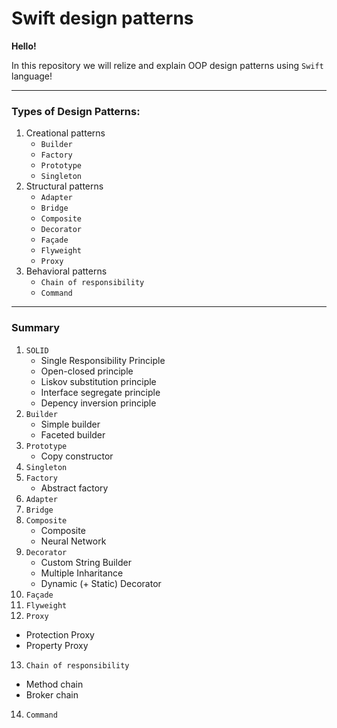 # Swift design patterns

**Hello!**

In this repository we will relize and explain OOP design patterns using `Swift` language!

***
### Types of Design Patterns:

1. Creational patterns
   * `Builder`
   * `Factory`
   * `Prototype`
   * `Singleton`
2. Structural patterns
   * `Adapter`
   * `Bridge`
   * `Composite`
   * `Decorator`
   * `Façade`
   * `Flyweight`
   * `Proxy`
3. Behavioral patterns
   * `Chain of responsibility`
   * `Command`

***
### Summary

1. `SOLID`
   * Single Responsibility Principle
   * Open-closed principle
   * Liskov substitution principle
   * Interface segregate principle
   * Depency inversion principle
2. `Builder`
   * Simple builder
   * Faceted builder
3. `Prototype`
   * Copy constructor
4. `Singleton`
5. `Factory`
   * Abstract factory
6. `Adapter`
7. `Bridge`
8. `Composite`
   * Composite
   * Neural Network
9. `Decorator`
   * Custom String Builder
   * Multiple Inharitance
   * Dynamic (+ Static) Decorator
10. `Façade`
11. `Flyweight`
12. `Proxy`
   * Protection Proxy
   * Property Proxy
13. `Chain of responsibility`
   * Method chain
   * Broker chain
14. `Command`
